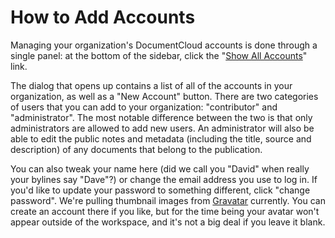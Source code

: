 # How to Add Accounts

Managing your organization's DocumentCloud accounts is done through a single panel: at the bottom of the sidebar, click the "<a href="#" onclick="dc.app.accounts.open();">Show All Accounts</a>" link.

The dialog that opens up contains a list of all of the accounts in your organization, as well as a "New Account" button. There are two categories of users that you can add to your organization: "contributor" and "administrator". The most notable difference between the two is that only administrators are allowed to add new users. An administrator will also be able to edit the public notes and metadata (including the title, source and description) of any documents that belong to the publication. 

You can also tweak your name here (did we call you "David" when really your bylines say "Dave"?) or change the email address you use to log in. If you'd like to update your password to something different, click "change password". We're pulling thumbnail images from [Gravatar][] currently. You can create an account there if you like, but for the time being your avatar won't appear outside of the workspace, and it's not a big deal if you leave it blank.

[Gravatar]: http://gravatar.com